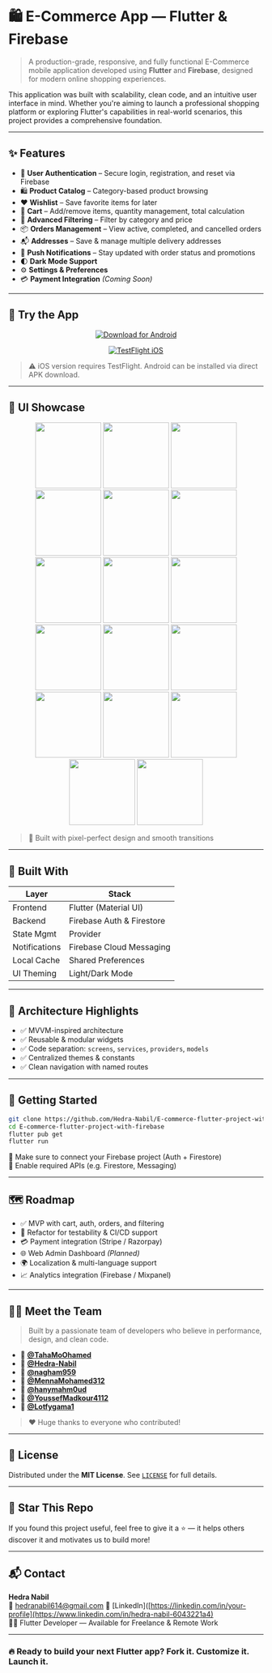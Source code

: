 # 🛍️ E-Commerce App — Flutter & Firebase

> A production-grade, responsive, and fully functional E-Commerce mobile application developed using **Flutter** and **Firebase**, designed for modern online shopping experiences.

This application was built with scalability, clean code, and an intuitive user interface in mind. Whether you're aiming to launch a professional shopping platform or exploring Flutter's capabilities in real-world scenarios, this project provides a comprehensive foundation.

---

## ✨ Features

- 🔐 **User Authentication** – Secure login, registration, and reset via Firebase
- 🛍️ **Product Catalog** – Category-based product browsing
- ❤️ **Wishlist** – Save favorite items for later
- 🛒 **Cart** – Add/remove items, quantity management, total calculation
- 🔎 **Advanced Filtering** – Filter by category and price
- 📦 **Orders Management** – View active, completed, and cancelled orders
- 📬 **Addresses** – Save & manage multiple delivery addresses
- 🔔 **Push Notifications** – Stay updated with order status and promotions
- 🌓 **Dark Mode Support**
- ⚙️ **Settings & Preferences**
- 💳 **Payment Integration** *(Coming Soon)*

---
## 📲 Try the App

<div align="center">

[![Download for Android](https://img.shields.io/badge/Download-Android%20APK-blue?style=for-the-badge&logo=android)](https://github.com/Hedra-Nabil/E-commerce-flutter-project-with-firebase/releases/download/apk/app-release.apk)

[![TestFlight iOS](https://img.shields.io/badge/TestFlight-iOS-green?style=for-the-badge&logo=apple)](https://testflight.apple.com/join/YOUR_APP_CODE)

</div>

> ⚠️ iOS version requires TestFlight. Android can be installed via direct APK download.
---

## 📸 UI Showcase

<p align="center">
  <img src="https://github.com/Hedra-Nabil/E-commerce-flutter-project-with-firebase/blob/pho/s1.jpg" width="130"/>
  <img src="https://github.com/Hedra-Nabil/E-commerce-flutter-project-with-firebase/blob/pho/s2.jpg" width="130"/>
  <img src="https://github.com/Hedra-Nabil/E-commerce-flutter-project-with-firebase/blob/pho/s3.jpg" width="130"/>
  <img src="https://github.com/Hedra-Nabil/E-commerce-flutter-project-with-firebase/blob/pho/s4.jpg" width="130"/>
  <img src="https://github.com/Hedra-Nabil/E-commerce-flutter-project-with-firebase/blob/pho/s5.jpg" width="130"/>

  <img src="https://github.com/Hedra-Nabil/E-commerce-flutter-project-with-firebase/blob/pho/s6.jpg" width="130"/>
  <img src="https://github.com/Hedra-Nabil/E-commerce-flutter-project-with-firebase/blob/pho/s7.jpg" width="130"/>
  <img src="https://github.com/Hedra-Nabil/E-commerce-flutter-project-with-firebase/blob/pho/s8.jpg" width="130"/>
  <img src="https://github.com/Hedra-Nabil/E-commerce-flutter-project-with-firebase/blob/pho/s9.jpg" width="130"/>
  <img src="https://github.com/Hedra-Nabil/E-commerce-flutter-project-with-firebase/blob/pho/s10.jpg" width="130"/>

  <img src="https://github.com/Hedra-Nabil/E-commerce-flutter-project-with-firebase/blob/pho/s11.jpg" width="130"/>
  <img src="https://github.com/Hedra-Nabil/E-commerce-flutter-project-with-firebase/blob/pho/s12.jpg" width="130"/>
  <img src="https://github.com/Hedra-Nabil/E-commerce-flutter-project-with-firebase/blob/pho/s13.jpg" width="130"/>
  <img src="https://github.com/Hedra-Nabil/E-commerce-flutter-project-with-firebase/blob/pho/s14.jpg" width="130"/>
  <img src="https://github.com/Hedra-Nabil/E-commerce-flutter-project-with-firebase/blob/pho/s15.jpg" width="130"/>

  <img src="https://github.com/Hedra-Nabil/E-commerce-flutter-project-with-firebase/blob/pho/s16.jpg" width="130"/>
  <img src="https://github.com/Hedra-Nabil/E-commerce-flutter-project-with-firebase/blob/pho/s17.jpg" width="130"/>
</p>

> 🧠 Built with pixel-perfect design and smooth transitions

---

## 🧠 Built With

| Layer        | Stack                         |
|--------------|-------------------------------|
| Frontend     | Flutter (Material UI)         |
| Backend      | Firebase Auth & Firestore     |
| State Mgmt   | Provider                      |
| Notifications| Firebase Cloud Messaging      |
| Local Cache  | Shared Preferences            |
| UI Theming   | Light/Dark Mode               |

---

## 🧩 Architecture Highlights

- ✅ MVVM-inspired architecture
- ✅ Reusable & modular widgets
- ✅ Code separation: `screens`, `services`, `providers`, `models`
- ✅ Centralized themes & constants
- ✅ Clean navigation with named routes

---

## 🧪 Getting Started

```bash
git clone https://github.com/Hedra-Nabil/E-commerce-flutter-project-with-firebase.git
cd E-commerce-flutter-project-with-firebase
flutter pub get
flutter run
```

🔐 Make sure to connect your Firebase project (Auth + Firestore)  
🔧 Enable required APIs (e.g. Firestore, Messaging)

---

## 🗺️ Roadmap

- ✅ MVP with cart, auth, orders, and filtering
- 🔄 Refactor for testability & CI/CD support
- 💳 Payment integration (Stripe / Razorpay)
- 🌐 Web Admin Dashboard *(Planned)*
- 🌍 Localization & multi-language support
- 📈 Analytics integration (Firebase / Mixpanel)

---

## 🧑‍💻 Meet the Team

> Built by a passionate team of developers who believe in performance, design, and clean code.

- 🎯 **[@TahaMoOhamed](https://github.com/TahaMoOhamed)**
- 🎯 **[@Hedra-Nabil](https://github.com/Hedra-Nabil)**
- 🎯 **[@nagham959](https://github.com/nagham959)**
- 🎯 **[@MennaMohamed312](https://github.com/MennaMohamed312)**
- 🎯 **[@hanymahm0ud](https://github.com/hanymahm0ud)**
- 🎯 **[@YoussefMadkour4112](https://github.com/YoussefMadkour411)**
- 🎯 **[@Lotfygama1](https://github.com/Lotfygama1)**


> ❤️ Huge thanks to everyone who contributed!

---

## 📜 License

Distributed under the **MIT License**. See [`LICENSE`](./LICENSE) for full details.

---

## 🌟 Star This Repo

If you found this project useful, feel free to give it a ⭐ — it helps others discover it and motivates us to build more!

---

## 📬 Contact

**Hedra Nabil**  
📧 hedranabil614@gmail.com 
🔗 [LinkedIn]([https://linkedin.com/in/your-profile](https://www.linkedin.com/in/hedra-nabil-6043221a4)  
🧑‍💻 Flutter Developer — Available for Freelance & Remote Work

---

### 🔥 Ready to build your next Flutter app? Fork it. Customize it. Launch it.



